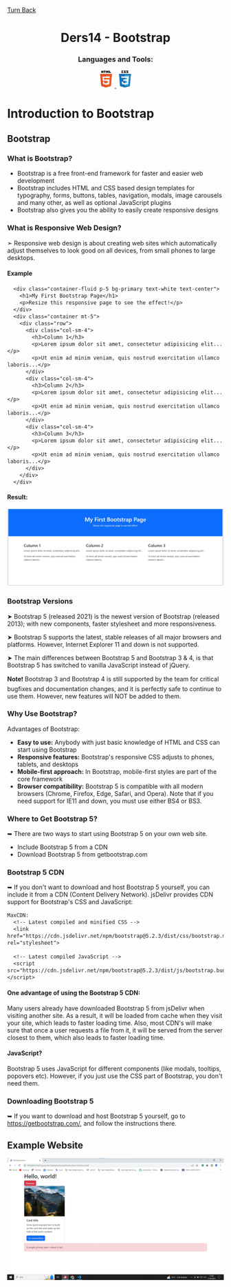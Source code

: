 [Turn Back](../../)

<h1 align="center">Ders14 - Bootstrap</h1>

<h3 align="center">Languages and Tools:</h3>
<p align="center"><a href="https://www.w3.org/html/" target="_blank" rel="noreferrer"> <img src="https://raw.githubusercontent.com/devicons/devicon/master/icons/html5/html5-original-wordmark.svg" alt="html5" width="40" height="40"/> </a> <a href="https://www.w3schools.com/css/" target="_blank" rel="noreferrer"> <img src="https://raw.githubusercontent.com/devicons/devicon/master/icons/css3/css3-original-wordmark.svg" alt="css3" width="40" height="40"/> </a> </p>

# Introduction to Bootstrap


## Bootstrap

### What is Bootstrap?

- Bootstrap is a free front-end framework for faster and easier web development
- Bootstrap includes HTML and CSS based design templates for typography, forms, buttons, tables, navigation, modals, image carousels and many other, as well as optional JavaScript plugins
- Bootstrap also gives you the ability to easily create responsive designs

### What is Responsive Web Design?

&#10147;  Responsive web design is about creating web sites which automatically adjust themselves to look good on all devices, from small phones to large desktops.

#### Example

      <div class="container-fluid p-5 bg-primary text-white text-center">
        <h1>My First Bootstrap Page</h1>
        <p>Resize this responsive page to see the effect!</p>
      </div>
      <div class="container mt-5">
        <div class="row">
          <div class="col-sm-4">
            <h3>Column 1</h3>
            <p>Lorem ipsum dolor sit amet, consectetur adipisicing elit...</p>
            <p>Ut enim ad minim veniam, quis nostrud exercitation ullamco laboris...</p>
          </div>
          <div class="col-sm-4">
            <h3>Column 2</h3>
            <p>Lorem ipsum dolor sit amet, consectetur adipisicing elit...</p>
            <p>Ut enim ad minim veniam, quis nostrud exercitation ullamco laboris...</p>
          </div>
          <div class="col-sm-4">
            <h3>Column 3</h3>
            <p>Lorem ipsum dolor sit amet, consectetur adipisicing elit...</p>
            <p>Ut enim ad minim veniam, quis nostrud exercitation ullamco laboris...</p>
          </div>
        </div>
      </div>

#### Result:

![alt text](./photos/bootstrap1.jpg)

### Bootstrap Versions

&#10148; Bootstrap 5 (released 2021) is the newest version of Bootstrap (released 2013); with new components, faster stylesheet and more responsiveness.

&#10148; Bootstrap 5 supports the latest, stable releases of all major browsers and platforms. However, Internet Explorer 11 and down is not supported.

&#10148; The main differences between Bootstrap 5 and Bootstrap 3 & 4, is that Bootstrap 5 has switched to vanilla JavaScript instead of jQuery.

<b>Note</b>&#10071; Bootstrap 3 and Bootstrap 4 is still supported by the team for critical bugfixes and documentation changes, and it is perfectly safe to continue to use them. However, new features will NOT be added to them.


### Why Use Bootstrap?

Advantages of Bootstrap:

- <b>Easy to use:</b> Anybody with just basic knowledge of HTML and CSS can start using Bootstrap
- <b>Responsive features:</b> Bootstrap's responsive CSS adjusts to phones, tablets, and desktops
- <b>Mobile-first approach:</b> In Bootstrap, mobile-first styles are part of the core framework
- <b>Browser compatibility:</b> Bootstrap 5 is compatible with all modern browsers (Chrome, Firefox, Edge, Safari, and Opera). Note that if you need support for IE11 and down, you must use either BS4 or BS3.

### Where to Get Bootstrap 5?

&#10149; There are two ways to start using Bootstrap 5 on your own web site.

- Include Bootstrap 5 from a CDN
- Download Bootstrap 5 from getbootstrap.com

### Bootstrap 5 CDN

&#10149; If you don't want to download and host Bootstrap 5 yourself, you can include it from a CDN (Content Delivery Network).
jsDelivr provides CDN support for Bootstrap's CSS and JavaScript:

    MaxCDN:
      <!-- Latest compiled and minified CSS -->
      <link href="https://cdn.jsdelivr.net/npm/bootstrap@5.2.3/dist/css/bootstrap.min.css" rel="stylesheet">

      <!-- Latest compiled JavaScript -->
      <script src="https://cdn.jsdelivr.net/npm/bootstrap@5.2.3/dist/js/bootstrap.bundle.min.js"></script>

#### One advantage of using the Bootstrap 5 CDN:
Many users already have downloaded Bootstrap 5 from jsDelivr when visiting another site. As a result, it will be loaded from cache when they visit your site, which leads to faster loading time. Also, most CDN's will make sure that once a user requests a file from it, it will be served from the server closest to them, which also leads to faster loading time.

#### JavaScript?
Bootstrap 5 uses JavaScript for different components (like modals, tooltips, popovers etc). However, if you just use the CSS part of Bootstrap, you don't need them.


### Downloading Bootstrap 5

&#10149; If you want to download and host Bootstrap 5 yourself, go to https://getbootstrap.com/, and follow the instructions there.


## Example Website

![alt text](https://github.com/waroi/TurkcellFrontend2023/blob/develop/Ogrenciler/SelahattinDemir/Dersler/Ders14/photos/media.jpg)



